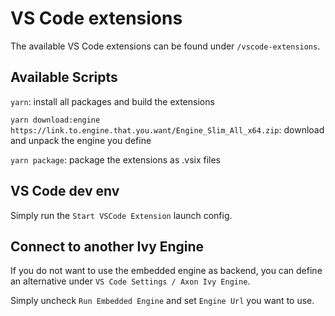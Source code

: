 # VS Code extensions

The available VS Code extensions can be found under `/vscode-extensions`.

## Available Scripts

`yarn`: install all packages and build the extensions

`yarn download:engine https://link.to.engine.that.you.want/Engine_Slim_All_x64.zip`: download and unpack the engine you define

`yarn package`: package the extensions as .vsix files

## VS Code dev env

Simply run the `Start VSCode Extension` launch config.

## Connect to another Ivy Engine

If you do not want to use the embedded engine as backend, you can define an alternative under `VS Code Settings / Axon Ivy Engine`.

Simply uncheck `Run Embedded Engine` and set `Engine Url` you want to use.
